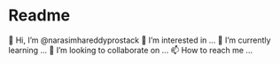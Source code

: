 # Readme
👋 Hi, I’m @narasimhareddyprostack 👀 I’m interested in ... 🌱 I’m currently learning ... 💞️ I’m looking to collaborate on ... 📫 How to reach me ...
